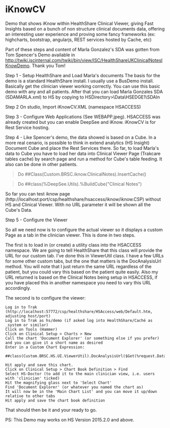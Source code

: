 # iKnowCV

Demo that shows iKnow within HealthShare Clinical Viewer, giving Fast Insights based on a bunch of non structure clinical documents data, offering an interesting user experience and proving some fancy frameworks (ex: highcharts, bootstrap, angularjs, REST services hosted by Cache, etc)


Part of these steps and content of Marla Gonzalez's SDA was gotten from Tom Spencer's Demo available in http://twiki.iscinternal.com/twiki/bin/view/ISC/HealthShareUKClinicalNotesIKnowDemo. Thank you Tom!

Step 1 - Setup HealthShare and Load Marla's documents 
The basis for the demo is a standard HealthShare install. I usually use a BusDemo install. Basically get the clinician viewer working correctly. You can use this basic demo with any and all patients. After that you can load Marla Gonzales SDA (SDAMARLA.xml) to HS by copying to HSDirectory>\Data\HSEDGE1\SDAIn

Step 2 
On studio, Import iKnowCV.XML (namespace HSACCESS)

Step 3 - Configure Web Applications (See WEBAPP.jpeg). HSACCESS was already created but you can enable DeepSee and iKnow. iKnowCV is for Rest Service hosting.

Step 4 -  Like Spencer's demo, the data showed is based on a Cube. In a more real cenario, is possible to think in extend analytics (HS Insight) Document Cube and place the Rest Services there. So far, to load Marla's data to Cube you have to load her data into Clinical Viewer Page (Trakcare tables cache) by search page and run a method for Cube's table feeding. It also can be done in other patients. 

> Do ##Class(Custom.BRSC.iknow.ClinicalNotes).InsertCache()

> Do ##class(%DeepSee.Utils).%BuildCube("Clinical Notes")


So far you can test iknow page (http://localhost:port/csp/healthshare/hsaccess/iknow/iknow.CSP) without HS and Clinical Viewer. With no URL parameter it will be shown all the Cube's Data.

Step 5 - Configure the Viewer

So all we need now is to configure the actual viewer so it displays a custom Page as a tab in the clinician viewer. This is done in two steps.

The first is to load in (or create) a utility class into the HSACCESS namespace. We are going to tell HealthShare that this class will provide the URL for our custom tab. I've done this in  ViewerUtil class. I have a few URLs for some other custom tabs, but the one that matters is the DocAnalysisUrl method. You will note that I just return the same URL regardless of the patient, but you could vary this based on the patient quite easily. Also my URL returned is based on the Clinical Notes being setup in HSACCESS, if you have placed this in another namespace you need to vary this URL accordingly.

The second is to configure the viewer:

    Log in to Trak (http://localhost:57772/csp/healthshare/HSAccess/web/Default.htm, adjusting host/port)
    Log in to Trak as hs/demo (if asked log into HealthShare/Caché as _system or similar)
    Click on Tools (Hammer)
    Click on Clinical Setup > Charts > New
    Call the chart 'Document Explorer' (or something else if you prefer) and you can give it a short name as desired
    Enter in a Custom Chart Expression: 
    	 ##class(Custom.BRSC.HS.UI.ViewerUtil).DocAnalysisUrl($Get(%request.Data("PatientID",1)),57772) 
    
    Hit apply and save this chart.
    Click on Clinical Setup > Chart Book Definition > Find
    Select HS-Doctor (to add it to the main clinician view, i.e. users with 'clinician' ticked)
    Hit the magnifying glass next to 'Select Chart'
    Find 'Document Explorer' (or whatever you named the chart as)
    It will now be in the 'Main Chart List' and you can move it up/down relative to other tabs
    Hit apply and save the chart book definition 

That should then be it and your ready to go. 


PS: This Demo may works on HS Version 2015.2.0 and above.

